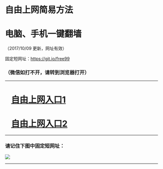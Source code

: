 ﻿# 自由上网简易方法

# 电脑、手机一键翻墙

（2017/10/09 更新，网址有效）

固定短网址：https://git.io/free99

### （微信如打不开，请转到浏览器打开）


***





# &nbsp;&nbsp; <a href="http://ft1398618628.fwq-tz-1001.info/fwqtz01.html?t=100900123763 " target="_blank">自由上网入口1</a>
# &nbsp;&nbsp; <a href="http://ft1328028487.fwq-tz-1002.info/fwqtz02.html?t=100900110218 " target="_blank">自由上网入口2</a>
***

### 请记住下图中固定短网址：

<img src="https://s3-us-west-2.amazonaws.com/fwq-1001/yjfq-20170905okok.png" /> 


***

